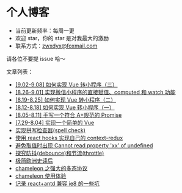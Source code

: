 # 个人博客

- 当前更新频率：每周一更
- 欢迎 star，你的 star 是对我最大的激励
- 联系方式：zwxdyx@foxmail.com

请各位不要提 issue 哈～

文章列表：

- [[9.02-9.08] 如何实现 Vue 转小程序（三）](https://github.com/Bowen7/Blog/issues/13)
- [[8.26-9.01] 实现微信小程序的直接赋值、computed 和 watch 功能](https://github.com/Bowen7/Blog/issues/13)
- [[8.19-8.25] 如何实现 Vue 转小程序（二）](https://github.com/Bowen7/Blog/issues/12)
- [[8.12-8.18] 如何实现 Vue 转小程序（一）](https://github.com/Bowen7/Blog/issues/11)
- [[8.05-8.11] 手写一个符合 A+规范的 Promise](https://github.com/Bowen7/Blog/issues/10)
- [[7.29-8.04] 实现一个简单的 Vue](https://github.com/Bowen7/Blog/issues/9)
- [实现拼写检查器(spell check)](https://github.com/Bowen7/Blog/issues/8)
- [使用 react hooks 实现自己的 context-redux](https://github.com/Bowen7/Blog/issues/7)
- [避免取值时出现 Cannot read property 'xx' of undefined](https://github.com/Bowen7/Blog/issues/6)
- [探究防抖(debounce)和节流(throttle)](https://github.com/Bowen7/Blog/issues/5)
- [极简欧洲史读后](https://github.com/Bowen7/Blog/issues/4)
- [chameleon 之强大的多态协议](https://github.com/Bowen7/Blog/issues/3)
- [chameleon 使用体验](https://github.com/Bowen7/Blog/issues/2)
- [记录 react+antd 兼容 ie8 的一些坑](https://github.com/Bowen7/Blog/issues/1)
